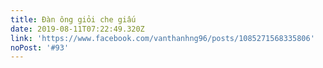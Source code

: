 ```yaml
---
title: Đàn ông giỏi che giấu
date: 2019-08-11T07:22:49.320Z
link: 'https://www.facebook.com/vanthanhng96/posts/1085271568335806'
noPost: '#93'
---
```


